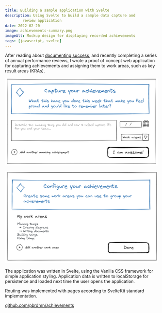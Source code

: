 ```yaml
---
title: Building a sample application with Svelte
description: Using Svelte to build a sample data capture and
        review application
date: 2022-02-20
image: achievements-summary.png
imageAlt: Mockup design for displaying recorded achievements
tags: [javascript, svelte]
---
```


After reading about [documenting success](https://github.com/readme/guides/document-success), and recently completing a series of annual performance reviews, I wrote a proof of concept web application for capturing achievements and assigning them to work areas, such as key result areas (KRAs).

![Form for capturing achievements](achievements-capture.png)

![Managing work areas to assign achievements](achievements-work-areas.png)

The application was written in Svelte, using the Vanilla CSS framework for simple application styling. Application data is written to localStorage for persistence and loaded next time the user opens the application.

Routing was implemented with pages according to SvelteKit standard implementation.

[github.com/pbrdmn/achievements](https://github.com/pbrdmn/achievements)